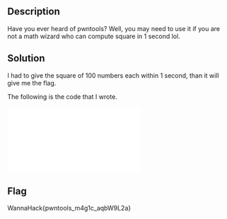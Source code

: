 ## Description
Have you ever heard of pwntools? Well, you may need to use it if you are not a math wizard who can compute square in 1 second lol.

## Solution
I had to give the square of 100 numbers each within 1 second, than it will give me the flag.

The following is the code that I wrote.

![basic.py](./files/basic.py)

## Flag
WannaHack{pwntools_m4g1c_aqbW9L2a}
